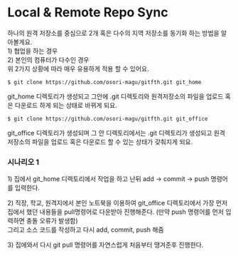 # Local & Remote Repo Sync

하나의 원격 저장소를 중심으로 2개 혹은 다수의 지역 저장소를 동기화 하는 방법을 알아볼게요.   
1\) 협업을 하는 경우   
2\) 본인의 컴퓨터가 다수인 경우   
위 2가지 상황에 따라 매우 유용하게 적용 할 수 있어요. 



```text
$ git clone https://github.com/osori-magu/gitfth.git git_home
```

git\_home 디렉토리가 생성되고 그안에 .git 디렉토리와 원격저장소의 파일을 업로드 혹은 다운로드 하게 되는 상태로 바뀌게 되요.   


```text
$ git clone https://github.com/osori-magu/gitfth.git git_office
```

git\_office 디렉토리가 생성되며 그 안 디렉토리에서는 .git 디렉토리가 생성되고 원격 저장소의 파일을 업로드 혹은 다운로드 할 수 있는 상태가 갖춰지게 되요. 

### 시나리오 1 

1\) 집에서 git\_home 디렉토리에서 작업을 하고 난뒤 add -&gt; commit -&gt; push 명령어를 입력한다. 

2\) 직장, 학교, 원격지에서 본인 노트북을 이용하여 git\_office 디렉토리에서 가장 먼저 집에서 했던 내용들을 pull명령어로 다운받아 진행해준다. \(만약 push 명령어를 먼저 입력하면 충돌 오류가 발생함\)   
그리고 소스 코드를 작성하고 다시 add, commit, push 해줌  
  
3\) 집에와서 다시 git pull 명령어를 자연스럽게 처음부터 땡겨준후 진행한다. 



